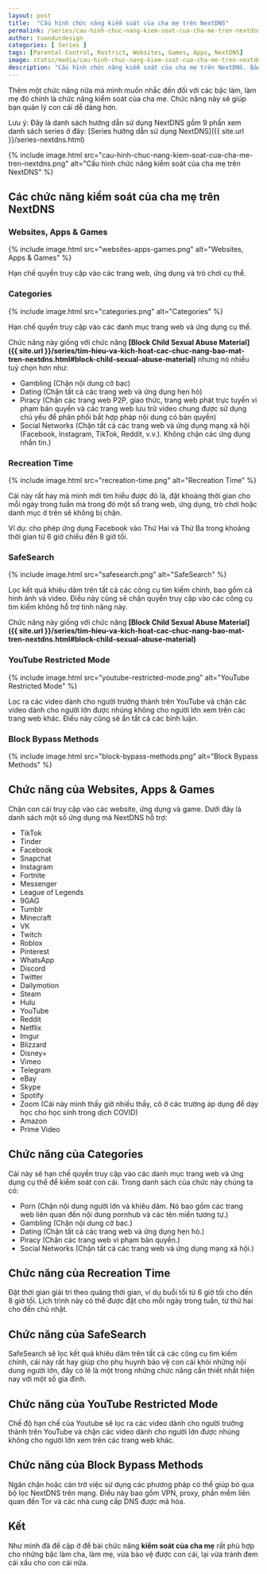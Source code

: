 ```yaml
---
layout: post
title:  "Cấu hình chức năng kiểm soát của cha mẹ trên NextDNS"
permalink: /series/cau-hinh-chuc-nang-kiem-soat-cua-cha-me-tren-nextdns.html
author: tuanducdesign
categories: [ Series ]
tags: [Parental Control, Restrict, Websites, Games, Apps, NextDNS]
image: static/media/cau-hinh-chuc-nang-kiem-soat-cua-cha-me-tren-nextdns.png
description: "Cấu hình chức năng kiểm soát của cha mẹ trên NextDNS. Bảo vệ con cái của bạn dễ dàng hơn với các cấu hình từ cơ bản tới nâng cao."
---
```


Thêm một chức năng nữa mà mình muốn nhắc đến đối với các bậc làm, làm mẹ đó chính là chức năng kiểm soát của cha mẹ. Chức năng này sẽ giúp bạn quản lý con cái dễ dàng hơn.

Lưu ý: Đây là danh sách hướng dẫn sử dụng NextDNS gồm 9 phần xem danh sách series ở đây: [Series hướng dẫn sử dụng NextDNS]({{ site.url }}/series-nextdns.html)

{% include image.html src="cau-hinh-chuc-nang-kiem-soat-cua-cha-me-tren-nextdns.png" alt="Cấu hình chức năng kiểm soát của cha mẹ trên NextDNS" %}

## Các chức năng kiểm soát của cha mẹ trên NextDNS

### Websites, Apps & Games

{% include image.html src="websites-apps-games.png" alt="Websites, Apps & Games" %}

Hạn chế quyền truy cập vào các trang web, ứng dụng và trò chơi cụ thể.

### Categories

{% include image.html src="categories.png" alt="Categories" %}

Hạn chế quyền truy cập vào các danh mục trang web và ứng dụng cụ thể.

Chức năng này giống với chức năng **[Block Child Sexual Abuse Material]({{ site.url }}/series/tim-hieu-va-kich-hoat-cac-chuc-nang-bao-mat-tren-nextdns.html#block-child-sexual-abuse-material)** nhưng nó nhiều tuỳ chọn hơn như:

- Gambling (Chặn nội dung cờ bạc)
- Dating (Chặn tất cả các trang web và ứng dụng hẹn hò)
- Piracy (Chặn các trang web P2P, giao thức, trang web phát trực tuyến vi phạm bản quyền và các trang web lưu trữ video chung được sử dụng chủ yếu để phân phối bất hợp pháp nội dung có bản quyền)
- Social Networks (Chặn tất cả các trang web và ứng dụng mạng xã hội (Facebook, Instagram, TikTok, Reddit, v.v.). Không chặn các ứng dụng nhắn tin.)

### Recreation Time

{% include image.html src="recreation-time.png" alt="Recreation Time" %}

Cái này rất hay mà mình mới tìm hiểu được đó là, đặt khoảng thời gian cho mỗi ngày trong tuần mà trong đó một số trang web, ứng dụng, trò chơi hoặc danh mục ở trên sẽ không bị chặn.

Ví dụ: cho phép ứng dụng Facebook vào Thứ Hai và Thứ Ba trong khoảng thời gian từ 6 giờ chiều đến 8 giờ tối.

### SafeSearch

{% include image.html src="safesearch.png" alt="SafeSearch" %}

Lọc kết quả khiêu dâm trên tất cả các công cụ tìm kiếm chính, bao gồm cả hình ảnh và video. Điều này cũng sẽ chặn quyền truy cập vào các công cụ tìm kiếm không hỗ trợ tính năng này.

Chức năng này giống với chức năng **[Block Child Sexual Abuse Material]({{ site.url }}/series/tim-hieu-va-kich-hoat-cac-chuc-nang-bao-mat-tren-nextdns.html#block-child-sexual-abuse-material)**

### YouTube Restricted Mode

{% include image.html src="youtube-restricted-mode.png" alt="YouTube Restricted Mode" %}

Lọc ra các video dành cho người trưởng thành trên YouTube và chặn các video dành cho người lớn được nhúng không cho người lớn xem trên các trang web khác. Điều này cũng sẽ ẩn tất cả các bình luận.

### Block Bypass Methods

{% include image.html src="block-bypass-methods.png" alt="Block Bypass Methods" %}

## Chức năng của Websites, Apps & Games

Chặn con cái truy cập vào các website, ứng dụng và game. Dưới đây là danh sách một số ứng dụng mà NextDNS hỗ trợ:

- TikTok
- Tinder
- Facebook
- Snapchat
- Instagram
- Fortnite
- Messenger
- League of Legends
- 9GAG
- Tumblr
- Minecraft
- VK
- Twitch
- Roblox
- Pinterest
- WhatsApp
- Discord
- Twitter
- Dailymotion
- Steam
- Hulu
- YouTube
- Reddit
- Netflix
- Imgur
- Blizzard
- Disney+
- Vimeo
- Telegram
- eBay
- Skype
- Spotify
- Zoom (Cái này mình thấy giờ nhiều thầy, cô ở các trường áp dụng để dạy học cho học sinh trong dịch COVID)
- Amazon
- Prime Video

## Chức năng của Categories

Cái này sẽ hạn chế quyền truy cập vào các danh mục trang web và ứng dụng cụ thể để kiểm soát con cái. Trong danh sách của chức này chúng ta có:

- Porn (Chặn nội dung người lớn và khiêu dâm. Nó bao gồm các trang web liên quan đến nội dung pornhub và các tên miền tương tự.)
- Gambling (Chặn nội dung cờ bạc.)
- Dating (Chặn tất cả các trang web và ứng dụng hẹn hò.)
- Piracy (Chặn các trang web vi phạm bản quyền.)
- Social Networks (Chặn tất cả các trang web và ứng dụng mạng xã hội.)

## Chức năng của Recreation Time

Đặt thời gian giải trí theo quãng thời gian, ví dụ buổi tối từ 6 giờ tối cho đến 8 giờ tối. Lịch trình này có thể được đặt cho mỗi ngày trong tuần, từ thứ hai cho đến chủ nhật.

## Chức năng của SafeSearch

SafeSearch sẽ lọc kết quả khiêu dâm trên tất cả các công cụ tìm kiếm chính, cái này rất hay giúp cho phụ huynh bảo vệ con cái khỏi những nội dung người lớn, đây có lẽ là một trong những chức năng cần thiết nhất hiện nay với một số gia đình.

## Chức năng của YouTube Restricted Mode

Chế độ hạn chế của Youtube sẽ lọc ra các video dành cho người trưởng thành trên YouTube và chặn các video dành cho người lớn được nhúng không cho người lớn xem trên các trang web khác.

## Chức năng của Block Bypass Methods

Ngăn chặn hoặc cản trở việc sử dụng các phương pháp có thể giúp bỏ qua bộ lọc NextDNS trên mạng. Điều này bao gồm VPN, proxy, phần mềm liên quan đến Tor và các nhà cung cấp DNS được mã hóa.

## Kết

Như mình đã đề cập ở đề bài chức năng **kiểm soát của cha mẹ** rất phù hợp cho những bậc làm cha, làm mẹ, vừa bảo vệ được con cái, lại vừa tránh đem cái xấu cho con cái nữa.
